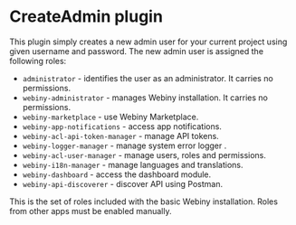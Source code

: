 # CreateAdmin plugin
This plugin simply creates a new admin user for your current project using given username and password.
The new admin user is assigned the following roles:

- `administrator` - identifies the user as an administrator. It carries no permissions.
- `webiny-administrator` - manages Webiny installation. It carries no permissions.
- `webiny-marketplace` - use Webiny Marketplace.
- `webiny-app-notifications` - access app notifications.
- `webiny-acl-api-token-manager` - manage API tokens.
- `webiny-logger-manager` - manage system error logger .
- `webiny-acl-user-manager` - manage users, roles and permissions.
- `webiny-i18n-manager` - manage languages and translations.
- `webiny-dashboard` - access the dashboard module.
- `webiny-api-discoverer` - discover API using Postman.

This is the set of roles included with the basic Webiny installation.
Roles from other apps must be enabled manually.